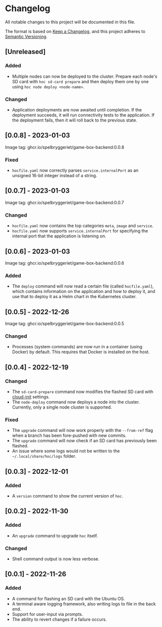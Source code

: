 # Changelog

All notable changes to this project will be documented in this file.

The format is based on [Keep a Changelog](https://keepachangelog.com/en/1.0.0/), and this project
adheres to [Semantic Versioning](https://semver.org/spec/v2.0.0.html).

## [Unreleased]

### Added

- Multiple nodes can now be deployed to the cluster. Prepare each node's SD card with
  `hoc sd-card prepare` and then deploy them one by one using `hoc node deploy <node-name>`.

### Changed

- Application deployments are now awaited until completion. If the deployment succeeds, it will run
  connectivity tests to the application. If the deployment fails, then it will roll back to the
  previous state.

## [0.0.8] - 2023-01-03

Image tag: ghcr.io/spelbryggeriet/game-box-backend:0.0.8

### Fixed

- `hocfile.yaml` now correctly parses `service.internalPort` as an unsigned 16-bit integer instead
  of a string.

## [0.0.7] - 2023-01-03

Image tag: ghcr.io/spelbryggeriet/game-box-backend:0.0.7

### Changed

- `hocfile.yaml` now contains the top categories `meta`, `image` and `service`.
- `hocfile.yaml` now supports `service.internalPort` for specifying the internal port that the
  application is listening on.

## [0.0.6] - 2023-01-03

Image tag: ghcr.io/spelbryggeriet/game-box-backend:0.0.6

### Added

- The `deploy` command will now read a certain file (called `hocfile.yaml`), which contains
  information on the application and how to deploy it, and use that to deploy it as a Helm chart in
  the Kubernetes cluster.

## [0.0.5] - 2022-12-26

Image tag: ghcr.io/spelbryggeriet/game-box-backend:0.0.5

### Changed

- Processes (system commands) are now run in a container (using Docker) by default. This requires
  that Docker is installed on the host.

## [0.0.4] - 2022-12-19

### Changed

- The `sd-card-prepare` command now modifies the flashed SD card with
  [cloud-init](https://cloud-init.io) settings.
- The `node-deploy` command now deploys a node into the cluster. Currently, only a single node
  cluster is supported.

### Fixed

- The `upgrade` command will now work properly with the `--from-ref` flag when a branch has been
  fore-pushed with new commits.
- The `upgrade` command will now check if an SD card has previously been flashed.
- An issue where some logs would not be written to the `~/.local/share/hoc/logs` folder.

## [0.0.3] - 2022-12-01

### Added

- A `version` command to show the current version of `hoc`.

## [0.0.2] - 2022-11-30

### Added

- An `upgrade` command to upgrade `hoc` itself.

### Changed

- Shell command output is now less verbose.

## [0.0.1] - 2022-11-26

### Added

- A command for flashing an SD card with the Ubuntu OS.
- A terminal aware logging framework, also writing logs to file in the back end.
- Support for user-input via prompts.
- The ability to revert changes if a failure occurs.
